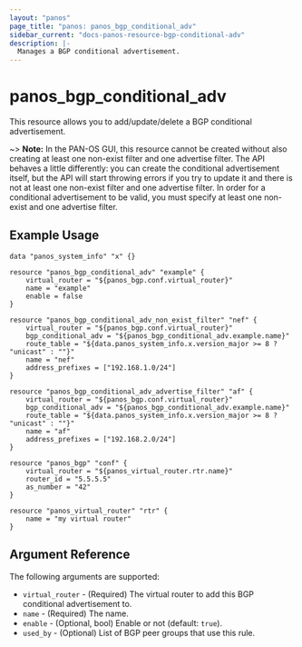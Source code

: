 ```yaml
---
layout: "panos"
page_title: "panos: panos_bgp_conditional_adv"
sidebar_current: "docs-panos-resource-bgp-conditional-adv"
description: |-
  Manages a BGP conditional advertisement.
---
```


# panos_bgp_conditional_adv

This resource allows you to add/update/delete a BGP conditional advertisement.

~> **Note:** In the PAN-OS GUI, this resource cannot be created without also
creating at least one non-exist filter and one advertise filter.  The API behaves
a little differently:  you can create the conditional advertisement itself, but
the API will start throwing errors if you try to update it and there is not at
least one non-exist filter and one advertise filter.  In order for a conditional
advertisement to be valid, you must specify at least one non-exist and one
advertise filter.

## Example Usage

```hcl
data "panos_system_info" "x" {}

resource "panos_bgp_conditional_adv" "example" {
    virtual_router = "${panos_bgp.conf.virtual_router}"
    name = "example"
    enable = false
}

resource "panos_bgp_conditional_adv_non_exist_filter" "nef" {
    virtual_router = "${panos_bgp.conf.virtual_router}"
    bgp_conditional_adv = "${panos_bgp_conditional_adv.example.name}"
    route_table = "${data.panos_system_info.x.version_major >= 8 ? "unicast" : ""}"
    name = "nef"
    address_prefixes = ["192.168.1.0/24"]
}

resource "panos_bgp_conditional_adv_advertise_filter" "af" {
    virtual_router = "${panos_bgp.conf.virtual_router}"
    bgp_conditional_adv = "${panos_bgp_conditional_adv.example.name}"
    route_table = "${data.panos_system_info.x.version_major >= 8 ? "unicast" : ""}"
    name = "af"
    address_prefixes = ["192.168.2.0/24"]
}

resource "panos_bgp" "conf" {
    virtual_router = "${panos_virtual_router.rtr.name}"
    router_id = "5.5.5.5"
    as_number = "42"
}

resource "panos_virtual_router" "rtr" {
    name = "my virtual router"
}
```

## Argument Reference

The following arguments are supported:

* `virtual_router` - (Required) The virtual router to add this BGP
  conditional advertisement to.
* `name` - (Required) The name.
* `enable` - (Optional, bool) Enable or not (default: `true`).
* `used_by` - (Optional) List of BGP peer groups that use this rule.
